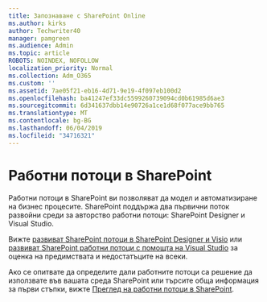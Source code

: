 ```yaml
---
title: Запознаване с SharePoint Online
ms.author: kirks
author: Techwriter40
manager: pamgreen
ms.audience: Admin
ms.topic: article
ROBOTS: NOINDEX, NOFOLLOW
localization_priority: Normal
ms.collection: Adm_O365
ms.custom: ''
ms.assetid: 7ae05f21-eb16-4d71-9e19-4f097eb100d2
ms.openlocfilehash: ba41247ef33dc5599260739094cd0b61985d6ae3
ms.sourcegitcommit: 6d341637dbb14e90726a1ce1d68f077ace9bb765
ms.translationtype: MT
ms.contentlocale: bg-BG
ms.lasthandoff: 06/04/2019
ms.locfileid: "34716321"
---
```

# <a name="workflows-in-sharepoint"></a>Работни потоци в SharePoint

Работни потоци в SharePoint ви позволяват да модел и автоматизиране на бизнес процесите. SharePoint поддържа два първични поток развойни среди за авторство работни потоци: SharePoint Designer и Visual Studio. 

Вижте [развиват SharePoint потоци в SharePoint Designer и Visio](https://docs.microsoft.com/en-us/sharepoint/dev/general-development/develop-sharepoint-workflows-using-visual-studio) или [развиват SharePoint работни потоци с помощта на Visual Studio](https://docs.microsoft.com/en-us/sharepoint/dev/general-development/develop-sharepoint-workflows-using-visual-studio) за оценка на предимствата и недостатъците на всеки. 

Ако се опитвате да определите дали работните потоци са решение да използвате във вашата среда SharePoint или търсите обща информация за първи стъпки, вижте [Преглед на работни потоци в SharePoint](https://docs.microsoft.com/en-us/sharepoint/dev/general-development/get-started-with-workflows-in-sharepoint#overview-of-workflows-in-sharepoint).